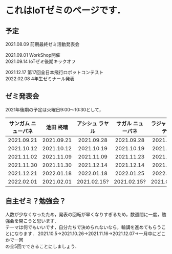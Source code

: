 # これはIoTゼミのページです．

## 予定

2021.08.09 前期最終ゼミ活動発表会  

2021.09.01 WorkShop開催  
2021.09.14 IoTゼミ後期キックオフ  


2021.12.17 第17回全日本飛行ロボットコンテスト  
2022.02.08 4年生ゼミナール発表

## ゼミ発表会
2021年後期の予定は火曜日9:00～10:30として，  

| サンガム ニューパネ | 池田 柊晴 |アシシュ ラヤル| サガル ニューパネ | ラジャン ブーテル |
|  :---:| :---: |  :---: |  :---: |  :---: |
| 2021.09.21| 2021.09.21|2021.09.28| 2021.09.28 | 2021.09.28 |
| 2021.10.12  | 2021.10.12  |2021.10.19 | 2021.10.19  | 2021.11.02  |
| 2021.11.02  | 2021.11.09  |2021.11.09 | 2021.11.23  | 2021.11.23  |
| 2021.11.30  | 2021.11.30  |2021.12.14 | 2021.12.14  | 2021.12.21  |
| 2021.12.21  | 2022.01.18  |2022.01.18 | 2022.01.25  | 2022.01.25 |
| 2022.02.01  | 2021.02.01  |2021.02.15? | 2021.02.15?  | 2021.02.15? |
  
## 自主ゼミ？勉強会？
人数が少なくなったため，発表の回転が早くなりすぎるため，数週間に一度，勉強会を開こうと思います．  
テーマは何でもいいです，自分たちで決められないなら，輪講を進めてもらうことになります．
2021.10.5→2021.10.26→2021.11.16→2021.12.07→一月中にどこかで一回  
の全5回でできることにしましょう．
